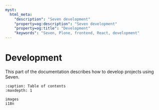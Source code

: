 ```yaml
---
myst:
  html_meta:
    "description": "Seven development"
    "property=og:description": "Seven development"
    "property=og:title": "Development"
    "keywords": "Seven, Plone, frontend, React, development"
---
```


# Development

This part of the documentation describes how to develop projects using Seven.

```{toctree}
:caption: Table of contents
:maxdepth: 1

images
i18n
```
